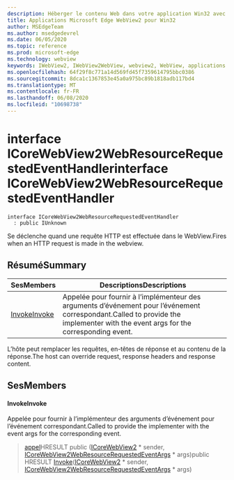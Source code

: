 ```yaml
---
description: Héberger le contenu Web dans votre application Win32 avec le contrôle Microsoft Edge WebView2
title: Applications Microsoft Edge WebView2 pour Win32
author: MSEdgeTeam
ms.author: msedgedevrel
ms.date: 06/05/2020
ms.topic: reference
ms.prod: microsoft-edge
ms.technology: webview
keywords: IWebView2, IWebView2WebView, webview2, WebView, applications Win32, Win32, Edge, ICoreWebView2, ICoreWebView2Controller, contrôle de navigateur, html Edge
ms.openlocfilehash: 64f29f8c771a14d569fd45f7359614795bbc0386
ms.sourcegitcommit: 8dca1c1367853e45a0a975bc89b1818adb117bd4
ms.translationtype: MT
ms.contentlocale: fr-FR
ms.lasthandoff: 06/08/2020
ms.locfileid: "10698738"
---
```

# <span data-ttu-id="c2cdc-104">interface ICoreWebView2WebResourceRequestedEventHandler</span><span class="sxs-lookup"><span data-stu-id="c2cdc-104">interface ICoreWebView2WebResourceRequestedEventHandler</span></span> 

```
interface ICoreWebView2WebResourceRequestedEventHandler
  : public IUnknown
```

<span data-ttu-id="c2cdc-105">Se déclenche quand une requête HTTP est effectuée dans le WebView.</span><span class="sxs-lookup"><span data-stu-id="c2cdc-105">Fires when an HTTP request is made in the webview.</span></span>

## <span data-ttu-id="c2cdc-106">Résumé</span><span class="sxs-lookup"><span data-stu-id="c2cdc-106">Summary</span></span>

 <span data-ttu-id="c2cdc-107">Ses</span><span class="sxs-lookup"><span data-stu-id="c2cdc-107">Members</span></span>                        | <span data-ttu-id="c2cdc-108">Descriptions</span><span class="sxs-lookup"><span data-stu-id="c2cdc-108">Descriptions</span></span>
--------------------------------|---------------------------------------------
[<span data-ttu-id="c2cdc-109">Invoke</span><span class="sxs-lookup"><span data-stu-id="c2cdc-109">Invoke</span></span>](#invoke) | <span data-ttu-id="c2cdc-110">Appelée pour fournir à l’implémenteur des arguments d’événement pour l’événement correspondant.</span><span class="sxs-lookup"><span data-stu-id="c2cdc-110">Called to provide the implementer with the event args for the corresponding event.</span></span>

<span data-ttu-id="c2cdc-111">L’hôte peut remplacer les requêtes, en-têtes de réponse et au contenu de la réponse.</span><span class="sxs-lookup"><span data-stu-id="c2cdc-111">The host can override request, response headers and response content.</span></span>

## <span data-ttu-id="c2cdc-112">Ses</span><span class="sxs-lookup"><span data-stu-id="c2cdc-112">Members</span></span>

#### <span data-ttu-id="c2cdc-113">Invoke</span><span class="sxs-lookup"><span data-stu-id="c2cdc-113">Invoke</span></span> 

<span data-ttu-id="c2cdc-114">Appelée pour fournir à l’implémenteur des arguments d’événement pour l’événement correspondant.</span><span class="sxs-lookup"><span data-stu-id="c2cdc-114">Called to provide the implementer with the event args for the corresponding event.</span></span>

> <span data-ttu-id="c2cdc-115">[appel](#invoke)HRESULT public ([ICoreWebView2](icorewebview2.md) \* sender, [ICoreWebView2WebResourceRequestedEventArgs](icorewebview2webresourcerequestedeventargs.md) \* args)</span><span class="sxs-lookup"><span data-stu-id="c2cdc-115">public HRESULT [Invoke](#invoke)([ICoreWebView2](icorewebview2.md) \* sender, [ICoreWebView2WebResourceRequestedEventArgs](icorewebview2webresourcerequestedeventargs.md) \* args)</span></span>


